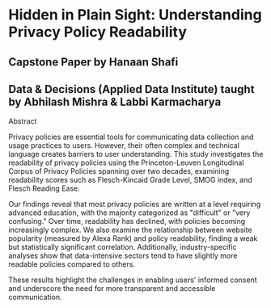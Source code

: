 # Hidden in Plain Sight: Understanding Privacy Policy Readability
## Capstone Paper by Hanaan Shafi
## Data & Decisions (Applied Data Institute) taught by Abhilash Mishra & Labbi Karmacharya

Abstract

Privacy policies are essential tools for communicating data collection and usage practices to users. However, their often complex and technical language creates barriers to user understanding. This study investigates the readability of privacy policies using the Princeton-Leuven Longitudinal Corpus of Privacy Policies spanning over two decades, examining readability scores such as Flesch-Kincaid Grade Level, SMOG index, and Flesch Reading Ease. 

Our findings reveal that most privacy policies are written at a level requiring advanced education, with the majority categorized as "difficult" or "very confusing." Over time, readability has declined, with policies becoming increasingly complex. We also examine the relationship between website popularity (measured by Alexa Rank) and policy readability, finding a weak but statistically significant correlation. Additionally, industry-specific analyses show that data-intensive sectors tend to have slightly more readable policies compared to others. 
 
These results highlight the challenges in enabling users' informed consent and underscore the need for more transparent and accessible communication.

















